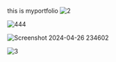 this is myportfolio 
![2](https://github.com/MustaphaSahlaoui/MYPORTFOLIO/assets/111261595/91eb1257-47e2-41eb-a51f-afb903d7541c)

![444](https://github.com/MustaphaSahlaoui/MYPORTFOLIO/assets/111261595/9c8d4573-7116-4cfb-bd6f-fc35870111e8)

![Screenshot 2024-04-26 234602](https://github.com/MustaphaSahlaoui/MYPORTFOLIO/assets/111261595/1982509e-ea16-45ff-a685-dc52fb7bc1d4)

![3](https://github.com/MustaphaSahlaoui/MYPORTFOLIO/assets/111261595/7451265e-0276-4856-883b-db2ba92cdb39)

